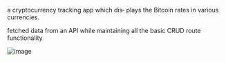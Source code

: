a cryptocurrency tracking app which dis‐
plays the Bitcoin rates in various currencies.

fetched data from an API while maintaining all the basic CRUD route functionality

![image](https://user-images.githubusercontent.com/58393703/190917949-242c1a8a-6df3-4000-83af-6a3927d7a67f.png)
